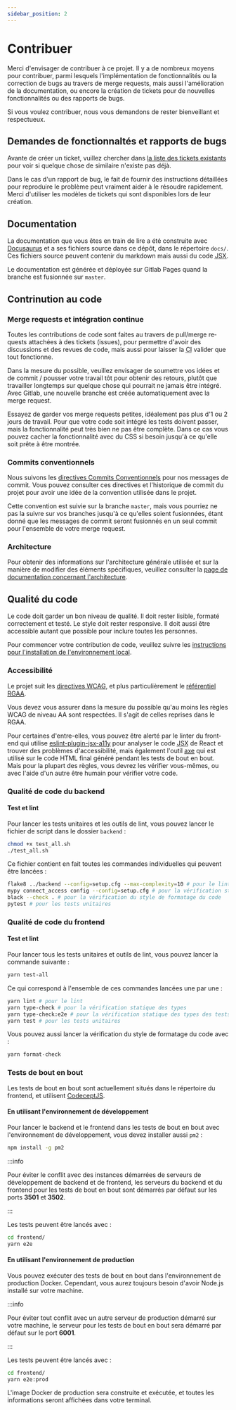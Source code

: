 ```yaml
---
sidebar_position: 2
---
```


# Contribuer

Merci d'envisager de contribuer à ce projet. Il y a de nombreux moyens pour contribuer, parmi lesquels l'implémentation de fonctionnalités ou la correction de <span lang="en">bugs</span> au travers de <span lang="en">merge requests</span>, mais aussi l'amélioration de la documentation, ou encore la création de tickets pour de nouvelles fonctionnalités ou des rapports de <span lang="en">bugs</span>.

Si vous voulez contribuer, nous vous demandons de rester bienveillant et respectueux.

## Demandes de fonctionnaltés et rapports de <span lang="en">bugs</span>

Avante de créer un ticket, vuillez chercher dans [la liste des tickets existants](https://gitlab.com/koena/connect-access/-/issues) pour voir si quelque chose de similaire n'existe pas déjà.

Dans le cas d'un rapport de <span lang="en">bug</span>, le fait de fournir des instructions détaillées pour reproduire le problème peut vraiment aider à le résoudre rapidement. Merci d'utiliser les modèles de tickets qui sont disponibles lors de leur création.

## Documentation

La documentation que vous êtes en train de lire a été construite avec [Docusaurus](https://docusaurus.io/) et a ses fichiers source dans ce dépôt, dans le répertoire `docs/`. Ces fichiers source peuvent contenir du <span lang="en">markdown</span> mais aussi du code <abbr title="JavaScript Syntax Extension" lang="en">JSX</abbr>.

Le documentation est générée et déployée sur <span lang="en">Gitlab Pages</span> quand la branche est fusionnée sur <span lang="en">`master`</span>.

## Contrinution au code

### <span lang="en">Merge requests</span> et intégration continue

Toutes les contributions de code sont faites au travers de <span lang="en">pull/merge requests</span> attachées à des tickets (<span lang="en">issues</span>), pour permettre d'avoir des discussions et des revues de code, mais aussi pour laisser la <abbr title="Continuous Integration" lang="en">CI</abbr> valider que tout fonctionne.

Dans la mesure du possible, veuillez envisager de soumettre vos idées et de <span lang="en">commit</span> / pousser votre travail tôt pour obtenir des retours, plutôt que travailler longtemps sur quelque chose qui pourrait ne jamais être intégré. Avec Gitlab, une nouvelle branche est créée automatiquement avec la <span lang="en">merge request</span>.

Essayez de garder vos <span lang="en">merge requests</span> petites, idéalement pas plus d'1 ou 2 jours de travail. Pour que votre code soit intégré les tests doivent passer, mais la fonctionnalité peut très bien ne pas être complète. Dans ce cas vous pouvez cacher la fonctionnalité avec du CSS si besoin jusqu'à ce qu'elle soit prête à être montrée.

### <span lang="en">Commits</span> conventionnels

Nous suivons les [directives <span lang="en">Commits</span> Conventionnels](https://www.conventionalcommits.org/fr/v1.0.0/) pour nos messages de <span lang="en">commit</span>. Vous pouvez consulter ces directives et l'historique de <span lang="en">commit</span> du projet pour avoir une idée de la convention utilisée dans le projet.

Cette convention est suivie sur la branche <span lang="en">`master`</span>, mais vous pourriez ne pas la suivre sur vos branches jusqu'à ce qu'elles soient fusionnées, étant donné que les messages de <span lang="en">commit</span> seront fusionnés en un seul <span lang="en">commit</span> pour l'ensemble de votre <span lang="en">merge request</span>.

### Architecture

Pour obtenir des informations sur l'architecture générale utilisée et sur la manière de modifier des éléments spécifiques, veuillez consulter la [page de documentation concernant l'architecture](./architecture.md).

## Qualité du code

Le code doit garder un bon niveau de qualité. Il doit rester lisible, formaté correctement et testé. Le style doit rester <span lang="en">responsive</span>. Il doit aussi être accessible autant que possible pour inclure toutes les personnes.

Pour commencer votre contribution de code, veuillez suivre les [instructions pour l'installation de l'environnement local](./local-environment.mdx).

### Accessibilité

Le projet suit les [directives WCAG](https://www.w3.org/WAI/standards-guidelines/wcag/), et plus particulièrement le [référentiel RGAA](https://www.numerique.gouv.fr/publications/rgaa-accessibilite/).

Vous devez vous assurer dans la mesure du possible qu'au moins les règles WCAG de niveau AA sont respectées. Il s'agit de celles reprises dans le RGAA.

Pour certaines d'entre-elles, vous pouvez être alerté par le <span lang="en">linter</span> du <span lang="en">frontend</span> qui utilise [eslint-plugin-jsx-a11y](https://github.com/jsx-eslint/eslint-plugin-jsx-a11y) pour analyser le code <abbr title="JavaScript Syntax Extension" lang="en">JSX</abbr> de React et trouver des problèmes d'accessibilité, mais également l'outil [axe](https://github.com/dequelabs/axe-core) qui est utilisé sur le code HTML final généré pendant les tests de bout en bout. Mais pour la plupart des règles, vous devrez les vérifier vous-mêmes, ou avec l'aide d'un autre être humain pour vérifier votre code.

### Qualité de code du <span lang="en">backend</span>

#### Test et <span lang="en">lint</span>

Pour lancer les tests unitaires et les outils de <span lang="en">lint</span>, vous pouvez lancer le fichier de script dans le dossier <span lang="en">`backend`</span> :

```bash
chmod +x test_all.sh
./test_all.sh
```

Ce fichier contient en fait toutes les commandes individuelles qui peuvent être lancées :

```bash
flake8 ../backend --config=setup.cfg --max-complexity=10 # pour le lint du code
mypy connect_access config --config=setup.cfg # pour la vérification statique des types
black --check . # pour la vérification du style de formatage du code
pytest # pour les tests unitaires
```

### Qualité de code du <span lang="en">frontend</span>

#### Test et <span lang="en">lint</span>

Pour lancer tous les tests unitaires et outils de <span lang="en">lint</span>, vous pouvez lancer la commande suivante :

```bash
yarn test-all
```

Ce qui correspond à l'ensemble de ces commandes lancées une par une :

```bash
yarn lint # pour le lint
yarn type-check # pour la vérification statique des types
yarn type-check:e2e # pour la vérification statique des types des tests de bout en bout
yarn test # pour les tests unitaires
```

Vous pouvez aussi lancer la vérification du style de formatage du code avec :

```bash
yarn format-check
```

### Tests de bout en bout

Les tests de bout en bout sont actuellement situés dans le répertoire du <span lang="en">frontend</span>, et utilisent [CodeceptJS](https://codecept.io/).

#### En utilisant l'environnement de développement

Pour lancer le <span lang="en">backend</span> et le <span lang="en">frontend</span> dans les tests de bout en bout avec l'environnement de développement, vous devez installer aussi `pm2` :

```bash
npm install -g pm2
```

:::info

Pour éviter le conflit avec des instances démarrées de serveurs de développement de <span lang="en">backend</span> et de <span lang="en">frontend</span>, les serveurs du <span lang="en">backend</span> et du <span lang="en">frontend</span> pour les tests de bout en bout sont démarrés par défaut sur les ports **3501** et **3502**.

:::

Les tests peuvent être lancés avec :

```bash
cd frontend/
yarn e2e
```

#### En utilisant l'environnement de production

Vous pouvez exécuter des tests de bout en bout dans l'environnement de production Docker. Cependant, vous aurez toujours besoin d'avoir Node.js installé sur votre machine.

:::info

Pour éviter tout conflit avec un autre serveur de production démarré sur votre machine, le serveur pour les tests de bout en bout sera démarré par défaut sur le port **6001**.

:::

Les tests peuvent être lancés avec :

```bash
cd frontend/
yarn e2e:prod
```

L'image Docker de production sera construite et exécutée, et toutes les informations seront affichées dans votre terminal.
